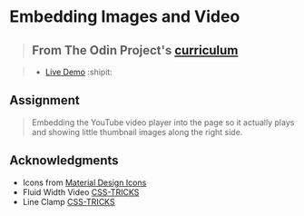 # Embedding Images and Video

> ## From The Odin Project's [curriculum](https://www.theodinproject.com/lessons/embedding-images-and-video)

> - [Live Demo](https://igorashs.github.io/embedding-images-and-video/) :shipit:

## Assignment

> Embedding the YouTube video player into the page so it actually plays and showing little thumbnail images along the right side.

## Acknowledgments

- Icons from [Material Design Icons](https://materialdesignicons.com/)
- Fluid Width Video [CSS-TRICKS](https://css-tricks.com/NetMag/FluidWidthVideo/Article-FluidWidthVideo.php)
- Line Clamp [CSS-TRICKS](https://css-tricks.com/almanac/properties/l/line-clamp/)
